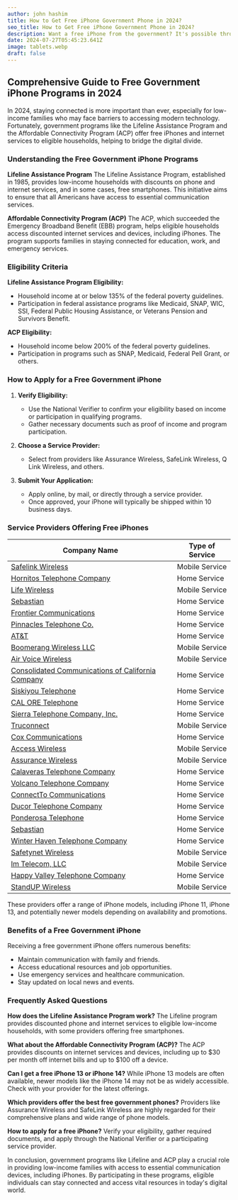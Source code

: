 ```yaml
---
author: john hashim
title: How to Get Free iPhone Government Phone in 2024?
seo_title: How to Get Free iPhone Government Phone in 2024?
description: Want a free iPhone from the government? It's possible through programs like the Lifeline Assistance Program and the Affordable Connectivity Program (ACP)! The government helps low-income folks get free smartphones, including iPhones. 
date: 2024-07-27T05:45:23.641Z
image: tablets.webp
draft: false
---
```


## Comprehensive Guide to Free Government iPhone Programs in 2024

In 2024, staying connected is more important than ever, especially for low-income families who may face barriers to accessing modern technology. Fortunately, government programs like the Lifeline Assistance Program and the Affordable Connectivity Program (ACP) offer free iPhones and internet services to eligible households, helping to bridge the digital divide.

### Understanding the Free Government iPhone Programs

**Lifeline Assistance Program**
The Lifeline Assistance Program, established in 1985, provides low-income households with discounts on phone and internet services, and in some cases, free smartphones. This initiative aims to ensure that all Americans have access to essential communication services.

**Affordable Connectivity Program (ACP)**
The ACP, which succeeded the Emergency Broadband Benefit (EBB) program, helps eligible households access discounted internet services and devices, including iPhones. The program supports families in staying connected for education, work, and emergency services.

### Eligibility Criteria

**Lifeline Assistance Program Eligibility:**
- Household income at or below 135% of the federal poverty guidelines.
- Participation in federal assistance programs like Medicaid, SNAP, WIC, SSI, Federal Public Housing Assistance, or Veterans Pension and Survivors Benefit.

**ACP Eligibility:**
- Household income below 200% of the federal poverty guidelines.
- Participation in programs such as SNAP, Medicaid, Federal Pell Grant, or others.

### How to Apply for a Free Government iPhone

1. **Verify Eligibility:** 
   - Use the National Verifier to confirm your eligibility based on income or participation in qualifying programs.
   - Gather necessary documents such as proof of income and program participation.

2. **Choose a Service Provider:**
   - Select from providers like Assurance Wireless, SafeLink Wireless, Q Link Wireless, and others.

3. **Submit Your Application:**
   - Apply online, by mail, or directly through a service provider.
   - Once approved, your iPhone will typically be shipped within 10 business days.

### Service Providers Offering Free iPhones

| Company Name | Type of Service |
|--------------|----------------|
| [Safelink Wireless](https://acp.sengov.com/companies/Safelink-Wireless) | Mobile Service |
| [Hornitos Telephone Company](https://acp.sengov.com/companies/Hornitos-Telephone-Company) | Home Service |
| [Life Wireless](https://acp.sengov.com/companies/Life-Wireless) | Mobile Service |
| [Sebastian](https://acp.sengov.com/companies/Sebastian) | Home Service |
| [Frontier Communications](https://acp.sengov.com/companies/Frontier-Communications) | Home Service |
| [Pinnacles Telephone Co.](https://acp.sengov.com/companies/Pinnacles-Telephone-Co.) | Home Service |
| [AT&T](https://acp.sengov.com/companies/AT&T) | Home Service |
| [Boomerang Wireless LLC](https://acp.sengov.com/companies/Boomerang-Wireless-LLC) | Mobile Service |
| [Air Voice Wireless](https://acp.sengov.com/companies/Air-Voice-Wireless) | Mobile Service |
| [Consolidated Communications of California Company](https://acp.sengov.com/companies/Consolidated-Communications-of-California-Company) | Home Service |
| [Siskiyou Telephone](https://acp.sengov.com/companies/Siskiyou-Telephone) | Home Service |
| [CAL ORE Telephone](https://acp.sengov.com/companies/CAL-ORE-Telephone) | Home Service |
| [Sierra Telephone Company, Inc.](https://acp.sengov.com/companies/Sierra-Telephone-Company,-Inc.) | Home Service |
| [Truconnect](https://acp.sengov.com/companies/Truconnect) | Mobile Service |
| [Cox Communications](https://acp.sengov.com/companies/Cox-Communications) | Home Service |
| [Access Wireless](https://acp.sengov.com/companies/Access-Wireless) | Mobile Service |
| [Assurance Wireless](https://acp.sengov.com/companies/Assurance-Wireless) | Mobile Service |
| [Calaveras Telephone Company](https://acp.sengov.com/companies/Calaveras-Telephone-Company) | Home Service |
| [Volcano Telephone Company](https://acp.sengov.com/companies/Volcano-Telephone-Company) | Home Service |
| [ConnectTo Communications](https://acp.sengov.com/companies/ConnectTo-communications) | Home Service |
| [Ducor Telephone Company](https://acp.sengov.com/companies/Ducor-Telephone-Company) | Home Service |
| [Ponderosa Telephone](https://acp.sengov.com/companies/Ponderosa-Telephone) | Home Service |
| [Sebastian](https://acp.sengov.com/companies/Sebastian) | Home Service |
| [Winter Haven Telephone Company](https://acp.sengov.com/companies/Winter-Haven-Telephone-Company) | Home Service |
| [Safetynet Wireless](https://acp.sengov.com/companies/Safetynet-Wireless) | Mobile Service |
| [Im Telecom, LLC](https://acp.sengov.com/companies/Im-Telecom,-LLC) | Mobile Service |
| [Happy Valley Telephone Company](https://acp.sengov.com/companies/Happy-Valley-Telephone-Company) | Home Service |
| [StandUP Wireless](https://acp.sengov.com/companies/StandUP-Wireless) | Mobile Service |


These providers offer a range of iPhone models, including iPhone 11, iPhone 13, and potentially newer models depending on availability and promotions.

### Benefits of a Free Government iPhone

Receiving a free government iPhone offers numerous benefits:
- Maintain communication with family and friends.
- Access educational resources and job opportunities.
- Use emergency services and healthcare communication.
- Stay updated on local news and events.

### Frequently Asked Questions

**How does the Lifeline Assistance Program work?**
The Lifeline program provides discounted phone and internet services to eligible low-income households, with some providers offering free smartphones.

**What about the Affordable Connectivity Program (ACP)?**
The ACP provides discounts on internet services and devices, including up to $30 per month off internet bills and up to $100 off a device.

**Can I get a free iPhone 13 or iPhone 14?**
While iPhone 13 models are often available, newer models like the iPhone 14 may not be as widely accessible. Check with your provider for the latest offerings.

**Which providers offer the best free government phones?**
Providers like Assurance Wireless and SafeLink Wireless are highly regarded for their comprehensive plans and wide range of phone models.

**How to apply for a free iPhone?**
Verify your eligibility, gather required documents, and apply through the National Verifier or a participating service provider.

In conclusion, government programs like Lifeline and ACP play a crucial role in providing low-income families with access to essential communication devices, including iPhones. By participating in these programs, eligible individuals can stay connected and access vital resources in today's digital world.